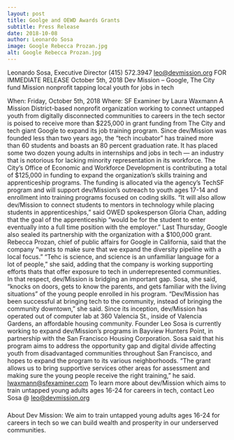 ```yaml
---
layout: post
title: Goolge and OEWD Awards Grants
subtitle: Press Release
date: 2018-10-08
author: Leonardo Sosa
image: Google Rebecca Prozan.jpg
alt: Google Rebecca Prozan.jpg
---
```

Leonardo Sosa, Executive Director
(415) 572.3947
leo@devmission.org
FOR IMMEDIATE RELEASE
October 5th, 2018
Dev Mission – Google, The City fund Mission nonprofit tapping local youth for jobs in tech
 
When: Friday, October 5th, 2018
Where: SF Examiner by Laura Waxmann
A Mission District-based nonprofit organization working to connect untapped youth from digitally disconnected communities to careers in the tech sector is poised to receive more than $225,000 in grant funding from The City and tech giant Google to expand its job training program.
Since dev/Mission was founded less than two years ago, the “tech incubator” has trained more than 60 students and boasts an 80 percent graduation rate. It has placed some two dozen young adults in internships and jobs in tech — an industry that is notorious for lacking minority representation in its workforce.
The City’s Office of Economic and Workforce Development is contributing a total of $125,000 in funding to expand the organization’s skills training and apprenticeship programs. The funding is allocated via the agency’s TechSF program and will support dev/Mission’s outreach to youth ages 17-14 and enrollment into training programs focused on coding skills.
“It will also allow dev/Mission to connect students to mentors in technology while placing students in apprenticeships,” said OWED spokesperson Gloria Chan, adding that the goal of the apprenticeship “would be for the student to enter eventually into a full time position with the employer.”
Last Thursday, Google also sealed its partnership with the organization with a $100,000 grant. Rebecca Prozan, chief of public affairs for Google in California, said that the company “wants to make sure that we expand the diversity pipeline with a local focus.”
“Tehc is science, and science is an unfamiliar language for a lot of people,” she said, adding that the company is working supporting efforts thats that offer exposure to tech in underrepresented communities.
In that respect, dev/Mission is bridging an important gap. Sosa, she said, “knocks on doors, gets to know the parents, and gets familiar with the living situations” of the young people enrolled in his program.
“Dev/Mission has been successful at bringing tech to the community, instead of bringing the community downtown,” she said.
Since its inception, dev/Mission has operated out of computer lab at 360 Valencia St., inside of Valencia Gardens, an affordable housing community. Founder Leo Sosa is currently working to expand dev/Mission’s programs in Bayview Hunters Point, in partnership with the San Francisco Housing Corporation.
Sosa said that his program aims to address the opportunity gap and digital divide affecting youth from disadvantaged communities throughout San Francisco, and hopes to expand the program to its various neighborhoods.
“The grant allows us to bring supportive services other areas for assessment and making sure the young people receive the right training,” he said.
lwaxmann@sfexaminer.com 
To learn more about dev/Mission which aims to train untapped young adults ages 16-24 for careers in tech, contact Leo Sosa @ leo@devmission.org
 
###
 
About Dev Mission: 
We aim to train untapped young adults ages 16-24 for careers in tech so we can build wealth and prosperity in our underserved communities.
